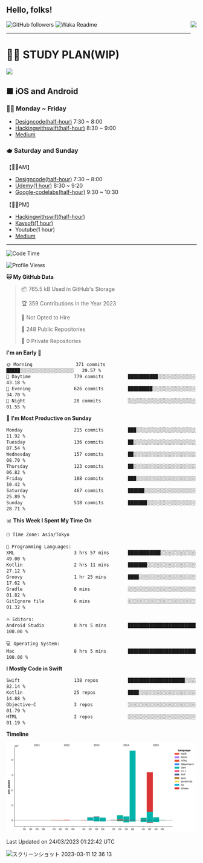 ## Hello, folks! 

<p>
<img align="right" src="https://media.giphy.com/media/26ufdb3cYKwbRtYVW/giphy.gif" style="max-width:100%;" height="150px">


![GitHub followers](https://img.shields.io/github/followers/YamamotoDesu?label=Follow&style=social)
![Waka Readme](https://github.com/YamamotoDesu/YamamotoDesu/workflows/Waka%20Readme/badge.svg)

----
# 🧑‍💻 STUDY PLAN(WIP)
![](https://github-profile-summary-cards.vercel.app/api/cards/profile-details?username=YamamotoDesu&theme=vue)
 
## ■ iOS and Android
### 🧑‍🔧 Monday ~ Friday
* [Designcode(half-hour)](https://designcode.io/tutorials/) 7:30 ~ 8:00 
* [Hackingwithswift(half-hour)](https://www.hackingwithswift.com/) 8:30 ~ 9:00
* [Medium](https://medium.com/)

 
### 🫖 Saturday and Sunday
【🧑‍💻AM】
* [Designcode(half-hour)](https://designcode.io/tutorials/) 7:30 ~ 8:00 
* [Udemy(1 hour)](https://www.udemy.com/) 8:30 ~ 9:20 
* [Google-codelabs(half-hour)](https://codelabs.developers.google.com/codelabs) 9:30 ~ 10:30

【🧑‍💻PM】
* [Hackingwithswift(half-hour)](https://www.hackingwithswift.com/) 
* [Kavsoft(1 hour)](https://www.kodeco.com/home)
* Youtube(1 hour)
* [Medium](https://medium.com/)

----
 
<!--START_SECTION:waka-->
![Code Time](http://img.shields.io/badge/Code%20Time-209%20hrs%2048%20mins-blue)

![Profile Views](http://img.shields.io/badge/Profile%20Views-41-blue)

**🐱 My GitHub Data** 

> 📦 765.5 kB Used in GitHub's Storage 
 > 
> 🏆 359 Contributions in the Year 2023
 > 
> 🚫 Not Opted to Hire
 > 
> 📜 248 Public Repositories 
 > 
> 🔑 0 Private Repositories 
 > 
**I'm an Early 🐤** 

```text
🌞 Morning                371 commits         █████░░░░░░░░░░░░░░░░░░░░   20.57 % 
🌆 Daytime                779 commits         ███████████░░░░░░░░░░░░░░   43.18 % 
🌃 Evening                626 commits         █████████░░░░░░░░░░░░░░░░   34.70 % 
🌙 Night                  28 commits          ░░░░░░░░░░░░░░░░░░░░░░░░░   01.55 % 
```
📅 **I'm Most Productive on Sunday** 

```text
Monday                   215 commits         ███░░░░░░░░░░░░░░░░░░░░░░   11.92 % 
Tuesday                  136 commits         ██░░░░░░░░░░░░░░░░░░░░░░░   07.54 % 
Wednesday                157 commits         ██░░░░░░░░░░░░░░░░░░░░░░░   08.70 % 
Thursday                 123 commits         ██░░░░░░░░░░░░░░░░░░░░░░░   06.82 % 
Friday                   188 commits         ███░░░░░░░░░░░░░░░░░░░░░░   10.42 % 
Saturday                 467 commits         ██████░░░░░░░░░░░░░░░░░░░   25.89 % 
Sunday                   518 commits         ███████░░░░░░░░░░░░░░░░░░   28.71 % 
```


📊 **This Week I Spent My Time On** 

```text
🕑︎ Time Zone: Asia/Tokyo

💬 Programming Languages: 
XML                      3 hrs 57 mins       ████████████░░░░░░░░░░░░░   49.00 % 
Kotlin                   2 hrs 11 mins       ███████░░░░░░░░░░░░░░░░░░   27.12 % 
Groovy                   1 hr 25 mins        ████░░░░░░░░░░░░░░░░░░░░░   17.62 % 
Gradle                   8 mins              ░░░░░░░░░░░░░░░░░░░░░░░░░   01.82 % 
GitIgnore file           6 mins              ░░░░░░░░░░░░░░░░░░░░░░░░░   01.32 % 

🔥 Editors: 
Android Studio           8 hrs 5 mins        █████████████████████████   100.00 % 

💻 Operating System: 
Mac                      8 hrs 5 mins        █████████████████████████   100.00 % 
```

**I Mostly Code in Swift** 

```text
Swift                    138 repos           █████████████████████░░░░   82.14 % 
Kotlin                   25 repos            ████░░░░░░░░░░░░░░░░░░░░░   14.88 % 
Objective-C              3 repos             ░░░░░░░░░░░░░░░░░░░░░░░░░   01.79 % 
HTML                     2 repos             ░░░░░░░░░░░░░░░░░░░░░░░░░   01.19 % 
```



**Timeline**

![Lines of Code chart](https://raw.githubusercontent.com/YamamotoDesu/YamamotoDesu/main/assets/bar_graph.png)


 Last Updated on 24/03/2023 01:22:42 UTC
<!--END_SECTION:waka-->


<img width="600" alt="スクリーンショット 2023-03-11 12 36 13" src="https://user-images.githubusercontent.com/47273077/224462864-3afdd944-88a2-4661-8538-798daa0ad198.png">

